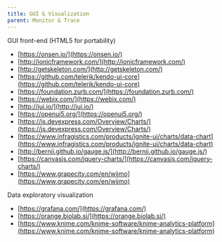 ```yaml
---
title: GUI & Visualization
parent: Monitor & Trace
---
```


GUI front-end (HTML5 for portability)  
- [https://onsen.io/](https://onsen.io/)  
- [http://ionicframework.com/](http://ionicframework.com/)  
- [http://getskeleton.com/](http://getskeleton.com/)
- [https://github.com/telerik/kendo-ui-core](https://github.com/telerik/kendo-ui-core)  
- [https://foundation.zurb.com/](https://foundation.zurb.com/)  
- [https://webix.com/](https://webix.com/)  
- [http://jui.io/](http://jui.io/)  
- [https://openui5.org/](https://openui5.org/)  
- [https://js.devexpress.com/Overview/Charts/](https://js.devexpress.com/Overview/Charts/)  
- [https://www.infragistics.com/products/ignite-ui/charts/data-chart](https://www.infragistics.com/products/ignite-ui/charts/data-chart)  
- [http://bernii.github.io/gauge.js/](http://bernii.github.io/gauge.js/)  
- [https://canvasjs.com/jquery-charts/](https://canvasjs.com/jquery-charts/)  
- [https://www.grapecity.com/en/wijmo](https://www.grapecity.com/en/wijmo)  

Data exploratory visualization  
- [https://grafana.com/](https://grafana.com/)  
- [https://orange.biolab.si/](https://orange.biolab.si/)  
- [https://www.knime.com/knime-software/knime-analytics-platform](https://www.knime.com/knime-software/knime-analytics-platform)  
